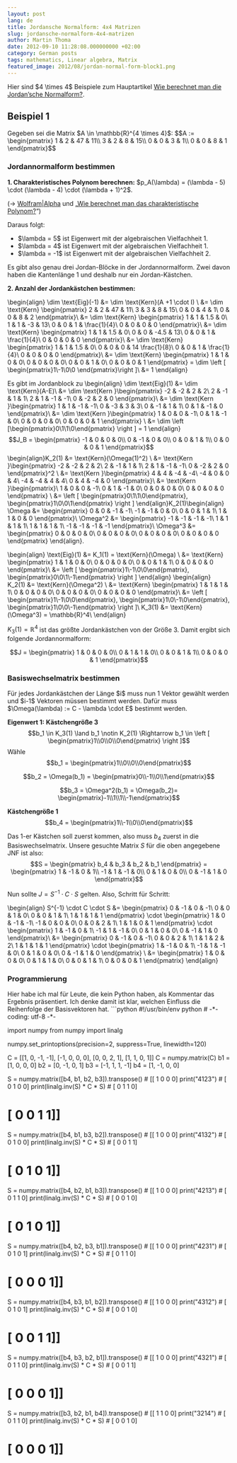 ```yaml
---
layout: post
lang: de
title: Jordansche Normalform: 4x4 Matrizen
slug: jordansche-normalform-4x4-matrizen
author: Martin Thoma
date: 2012-09-10 11:28:08.000000000 +02:00
category: German posts
tags: mathematics, Linear algebra, Matrix
featured_image: 2012/08/jordan-normal-form-block1.png
---
```

<div class="info">Hier sind $4 \times 4$ Beispiele zum Hauptartikel <a href="../wie-berechnet-man-die-jordansche-normalform/" title="Wie berechnet man die Jordan&rsquo;sche Normalform?">Wie berechnet man die Jordan&rsquo;sche Normalform?</a>.</div>

<h2>Beispiel 1</h2>
Gegeben sei die Matrix $A \in \mathbb{R}^{4 \times 4}$:
$$A := \begin{pmatrix}
1 & 2 & 47 & 11\\
3 & 2 &  8 & 15\\
0 & 0 &  3 &  1\\
0 & 0 &  8 & 1
\end{pmatrix}$$

<h3>Jordannormalform bestimmen</h3>
<strong>1. Charakteristisches Polynom berechnen:</strong>
$p_A(\lambda) = (\lambda - 5) \cdot (\lambda - 4) \cdot (\lambda + 1)^2$.

(&rarr; <a href="http://www.wolframalpha.com/input/?i=%7B%7B1%2C2%2C47%2C11%7D%2C%7B3%2C2%2C8%2C15%7D%2C%7B0%2C0%2C3%2C1%7D%2C%7B0%2C0%2C8%2C1%7D%7D">Wolfram|Alpha</a> und &bdquo;<a href="../wie-berechnet-man-das-charakteristische-polynom/">Wie berechnet man das charakteristische Polynom?</a>&ldquo;)

Daraus folgt:
<ul>
  <li>$\lambda = 5$ ist Eigenwert mit der algebraischen Vielfachheit 1.</li>
  <li>$\lambda = 4$ ist Eigenwert mit der algebraischen Vielfachheit 1.</li>
  <li>$\lambda = -1$ ist Eigenwert mit der algebraischen Vielfachheit 2.</li>
</ul>

Es gibt also genau drei Jordan-Bl&ouml;cke in der Jordannormalform. Zwei davon haben die Kantenlänge 1 und deshalb nur ein Jordan-Kästchen.

<strong>2. Anzahl der Jordankästchen bestimmen:</strong>

\begin{align}
\dim \text{Eig}(-1) &= \dim \text{Kern}(A +1 \cdot I) \\
&= \dim \text{Kern} \begin{pmatrix}
2 & 2 & 47 & 11\\
3 & 3 &  8 & 15\\
0 & 0 &  4 &  1\\
0 & 0 &  8 & 2
\end{pmatrix}\\
&= \dim \text{Kern} \begin{pmatrix}
1 & 1 & 1.5 &  0\\
1 & 1 & -3 & 13\\
0 & 0 &  1 &  \frac{1}{4}\\
0 & 0 &  0 & 0
\end{pmatrix}\\
&= \dim \text{Kern} \begin{pmatrix}
1 & 1 & 1.5 &  0\\
0 & 0 & -4.5 & 13\\
0 & 0 &  1 &  \frac{1}{4}\\
0 & 0 &  0 & 0
\end{pmatrix}\\
&= \dim \text{Kern} \begin{pmatrix}
1 & 1 & 1.5 &  0\\
0 & 0 &  0 & 14 \frac{1}{8}\\
0 & 0 &  1 &  \frac{1}{4}\\
0 & 0 &  0 & 0
\end{pmatrix}\\
&= \dim \text{Kern} \begin{pmatrix}
1 & 1 &  0 & 0\\
0 & 0 &  0 & 0\\
0 & 0 &  1 & 0\\
0 & 0 &  0 & 1
\end{pmatrix} = \dim \left [ \begin{pmatrix}1\\-1\\0\\0 \end{pmatrix}\right ]\\
&= 1
\end{align}

Es gibt im Jordanblock zu \begin{align}
\dim \text{Eig}(1) &= \dim \text{Kern}(A-E)\\
 &= \dim \text{Kern }\begin{pmatrix}
-2 & -2 &  2 &  2\\
 2 & -1 &  1 &  1\\
 2 &  1 & -1 & -1\\
 0 & -2 &  2 &  0 \end{pmatrix}\\
 &= \dim \text{Kern }\begin{pmatrix}
 1 &  1 & -1 & -1\\
 0 & -3 &  3 &  3\\
 0 & -1 &  1 &  1\\
 0 &  1 & -1 &  0 \end{pmatrix}\\
 &= \dim \text{Kern }\begin{pmatrix}
 1 &  0 &  0 & -1\\
 0 &  1 & -1 &  0\\
 0 &  0 &  0 &  0\\
 0 &  0 &  0 &  1 \end{pmatrix}
\\
 &= \dim \left [\begin{pmatrix}0\\1\\1\\0\end{pmatrix} \right ] = 1
\end{align}
$$J_B =
\begin{pmatrix}
-1 &  0 & 0 & 0\\
 0 & -1 & 0 & 0\\
 0 &  0 & 1 & 1\\
 0 &  0 & 0 & 1
\end{pmatrix}$$
\begin{align}K_2(1) &= \text{Kern}(\Omega(1)^2) \\
       &= \text{Kern }\begin{pmatrix}
-2 & -2 &  2 &  2\\
 2 & -1 &  1 &  1\\
 2 &  1 & -1 & -1\\
 0 & -2 &  2 &  0 \end{pmatrix}^2 \\
       &= \text{Kern }\begin{pmatrix}
 4 &  4 & -4 & -4\\
-4 &  0 &  0 &  4\\
-4 & -4 &  4 &  4\\
 0 &  4 & -4 &  0 \end{pmatrix}\\
       &= \text{Kern }\begin{pmatrix}\\
 1 &  0 &  0 & -1\\
 0 &  1 & -1 &  0\\
 0 &  0 &  0 &  0\\
 0 &  0 &  0 &  0 \end{pmatrix} \\
       &= \left [ \begin{pmatrix}0\\1\\1\\0\end{pmatrix}, \begin{pmatrix}1\\0\\0\\1\end{pmatrix} \right ]
\end{align}K_2(1)\begin{align}
\Omega &= \begin{pmatrix}
0  &  0 & -1 & -1\\
-1 & -1 &  0 &  0\\
 0 &  0 &  1 &  1\\
 1 &  1 &  0 &  0
\end{pmatrix}\\
\Omega^2 &= \begin{pmatrix}
-1 & -1 & -1 & -1\\
 1 &  1 &  1 &  1\\
 1 &  1 &  1 &  1\\
-1 & -1 & -1 & -1
\end{pmatrix}\\
\Omega^3 &= \begin{pmatrix}
 0 & 0 & 0 & 0\\
 0 & 0 & 0 & 0\\
 0 & 0 & 0 & 0\\
 0 & 0 & 0 & 0
\end{pmatrix}
\end{align}.

\begin{align}
  \text{Eig}(1) &= K_1(1) = \text{Kern}(\Omega) \\
  &= \text{Kern} \begin{pmatrix}
     1 & 1 & 0 & 0\\
     0 & 0 & 0 & 0\\
     0 & 0 & 1 & 1\\
     0 & 0 & 0 & 0
   \end{pmatrix}\\
  &= \left [ \begin{pmatrix}1\\-1\\0\\0\end{pmatrix}, \begin{pmatrix}0\\0\\1\\-1\end{pmatrix} \right ]
\end{align}
\begin{align}
  K_2(1) &= \text{Kern}(\Omega^2) \\
  &= \text{Kern} \begin{pmatrix}
     1 & 1 & 1 & 1\\
     0 & 0 & 0 & 0\\
     0 & 0 & 0 & 0\\
     0 & 0 & 0 & 0
   \end{pmatrix}\\
  &= \left [ \begin{pmatrix}1\\-1\\0\\0\end{pmatrix}, \begin{pmatrix}1\\0\\-1\\0\end{pmatrix}, \begin{pmatrix}1\\0\\0\\-1\end{pmatrix} \right ]\\
  K_3(1) &= \text{Kern}(\Omega^3) = \mathbb{R}^4\\
\end{align}

$K_3(1) = \mathbb{R}^4$ ist das gr&ouml;&szlig;te Jordankästchen von der Gr&ouml;&szlig;e 3. Damit ergibt sich folgende Jordannormalform:

$$J =
\begin{pmatrix}
1 & 0 & 0 & 0\\
0 & 1 & 1 & 0\\
0 & 0 & 1 & 1\\
0 & 0 & 0 & 1
   \end{pmatrix}$$

<h3>Basiswechselmatrix bestimmen</h3>
Für jedes Jordankästchen der Länge $i$ muss nun 1 Vektor gewählt werden und $i-1$ Vektoren müssen bestimmt werden. Dafür muss $\Omega(\lambda) := C - \lambda \cdot E$ bestimmt werden.

<strong>Eigenwert 1:</strong>
<strong>Kästchengr&ouml;&szlig;e 3</strong>
$$b_1 \in K_3(1) \land b_1 \notin K_2(1) \Rightarrow b_1 \in \left [ \begin{pmatrix}1\\0\\0\\0\end{pmatrix} \right ]$$
Wähle $$b_1 = \begin{pmatrix}1\\0\\0\\0\end{pmatrix}$$

$$b_2 = \Omega(b_1) = \begin{pmatrix}0\\-1\\0\\1\end{pmatrix}$$

$$b_3 = \Omega^2(b_1) = \Omega(b_2)= \begin{pmatrix}-1\\1\\1\\-1\end{pmatrix}$$

<strong>Kästchengr&ouml;&szlig;e 1</strong>
$$b_4 = \begin{pmatrix}1\\-1\\0\\0\end{pmatrix}$$

Das 1-er Kästchen soll zuerst kommen, also muss $b_4$ zuerst in die Basiswechselmatrix.
Unsere gesuchte Matrix $S$ für die oben angegebene JNF ist also:
$$S = \begin{pmatrix}
b_4 & b_3 & b_2 & b_1
\end{pmatrix} = \begin{pmatrix}
1  & -1 &  0 & 1\\
-1 &  1 & -1 & 0\\
 0 &  1 &  0 & 0\\
 0 & -1 &  1 & 0
\end{pmatrix}$$

Nun sollte
$J = S^{-1} \cdot C \cdot S$ gelten. Also, Schritt für Schritt:

\begin{align}
S^{-1} \cdot C \cdot S &= \begin{pmatrix}
0 & -1 & 0 & -1\\
0 &  0 & 1 &  0\\
0 &  0 & 1 &  1\\
1 &  1 & 1 &  1
\end{pmatrix} \cdot \begin{pmatrix}
 1 & 0 & -1 & -1\\
-1 & 0 &  0 &  0\\
 0 & 0 &  2 &  1\\
 1 & 1 &  0 &  1
\end{pmatrix} \cdot
\begin{pmatrix}
1  & -1 &  0 & 1\\
-1 &  1 & -1 & 0\\
 0 &  1 &  0 & 0\\
 0 & -1 &  1 & 0
\end{pmatrix}\\
&=
\begin{pmatrix}
0 & -1 & 0 & -1\\
0 &  0 & 2 &  1\\
1 &  1 & 2 &  2\\
1 &  1 & 1 &  1
\end{pmatrix} \cdot
\begin{pmatrix}
1  & -1 &  0 & 1\\
-1 &  1 & -1 & 0\\
 0 &  1 &  0 & 0\\
 0 & -1 &  1 & 0
\end{pmatrix}
\\
&= \begin{pmatrix}
1 & 0 & 0 & 0\\
0 & 1 & 1 & 0\\
0 & 0 & 1 & 1\\
0 & 0 & 0 & 1
   \end{pmatrix}
\end{align}

<h3>Programmierung</h3>
Hier habe ich mal für Leute, die kein Python haben, als Kommentar das Ergebnis präsentiert. Ich denke damit ist klar, welchen Einfluss die Reihenfolge der Basisvektoren hat.
```python
#!/usr/bin/env python
# -*- coding: utf-8 -*-

import numpy
from numpy import linalg

numpy.set_printoptions(precision=2, suppress=True, linewidth=120)

C = [[1, 0, -1, -1], [-1, 0, 0, 0], [0, 0, 2, 1], [1, 1, 0, 1]]
C = numpy.matrix(C)
b1 = [1, 0, 0, 0]
b2 = [0, -1, 0, 1]
b3 = [-1, 1, 1, -1]
b4 = [1, -1, 0, 0]

S = numpy.matrix([b4, b1, b2, b3]).transpose()  # [[ 1  0  0  0]
print("4123")  #                                   [ 0  1  0  0]
print(linalg.inv(S) * C * S)  #                    [ 0  1  1  0]
#                                                  [ 0  0  1  1]]

S = numpy.matrix([b4, b1, b3, b2]).transpose()  # [[ 1  0  0  0]
print("4132")  #                                   [ 0  1  0  0]
print(linalg.inv(S) * C * S)  #                    [ 0  0  1  1]
#                                                  [ 0  1  0  1]]

S = numpy.matrix([b4, b2, b1, b3]).transpose()  # [[ 1  0  0  0]
print("4213")  #                                   [ 0  1  1  0]
print(linalg.inv(S) * C * S)  #  [ 0  0  1  0]
#  [ 0  1  0  1]]

S = numpy.matrix([b4, b2, b3, b1]).transpose()  # [[ 1  0  0  0]
print("4231")  #  [ 0  1  0  1]
print(linalg.inv(S) * C * S)  #  [ 0  1  1  0]
#  [ 0  0  0  1]]

S = numpy.matrix([b4, b3, b1, b2]).transpose()  # [[ 1  0  0  0]
print("4312")  #  [ 0  1  0  1]
print(linalg.inv(S) * C * S)  #  [ 0  0  1  0]
#  [ 0  0  1  1]]

S = numpy.matrix([b4, b3, b2, b1]).transpose()  # [[ 1  0  0  0]
print("4321")  #  [ 0  1  1  0]
print(linalg.inv(S) * C * S)  #  [ 0  0  1  1]
#  [ 0  0  0  1]]

S = numpy.matrix([b3, b2, b1, b4]).transpose()  # [[ 1  1  0  0]
print("3214")  #  [ 0  1  1  0]
print(linalg.inv(S) * C * S)  #  [ 0  0  1  0]
#  [ 0  0  0  1]]
```
